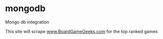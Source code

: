 # mongodb
Mongo db integration


This site will scrape www.BoardGameGeeks.com for the top ranked games



